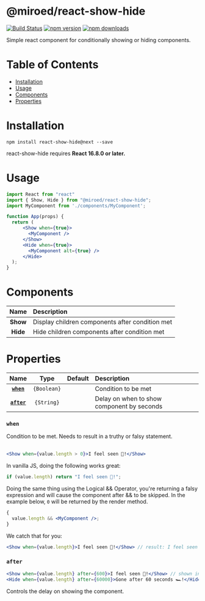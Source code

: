 # @miroed/react-show-hide

[![Build Status](https://img.shields.io/travis/miroed/react-show-hide/master.svg?style=flat)](https://travis-ci.org/miroed/react-show-hide)
[![npm version](https://img.shields.io/npm/v/react-show-hide.svg?style=flat)](https://www.npmjs.com/package/react-show-hide)
[![npm downloads](https://img.shields.io/npm/dm/react-show-hide.svg?style=flat)](https://www.npmjs.com/package/react-show-hide)

Simple react component for conditionally showing or hiding components.

# Table of Contents

- [Installation](#installation)
- [Usage](#usage)
- [Components](#components)
- [Properties](#properties)

# Installation

`npm install react-show-hide@next --save`

react-show-hide requires **React 16.8.0 or later.**

# Usage

```jsx
import React from "react"
import { Show, Hide } from "@miroed/react-show-hide";
import MyComponent from './components/MyComponent';

function App(props) {
  return (
      <Show when={true}>
        <MyComponent />
      </Show>
      <Hide when={true}>
        <MyComponent alt={true} />
      </Hide>
  );
}
```

# Components

|   Name   | Description                                     |
| :------: | :---------------------------------------------- |
| **Show** | Display children components after condition met |
| **Hide** | Hide children components after condition met    |

# Properties

|         Name          |    Type     | Default | Description                                |
| :-------------------: | :---------: | :-----: | :----------------------------------------- |
|  **[`when`](#when)**  | `{Boolean}` |         | Condition to be met                        |
| **[`after`](#after)** | `{String}`  |         | Delay on when to show component by seconds |

### `when`

Condition to be met. Needs to result in a truthy or falsy statement.<br /><br />

```jsx
<Show when={value.length > 0}>I feel seen 🙌!</Show>
```

In vanilla JS, doing the following works great:

```js
if (value.length) return "I feel seen 🙌!";
```

Doing the same thing using the Logical && Operator, you're returning a falsy
expression and will cause the component after && to be skipped. In the example
below, `0` will be returned by the render method.

```jsx
{
  value.length && <MyComponent />;
}
```

We catch that for you:

```jsx
<Show when={value.length}>I feel seen 🙌!</Show> // result: I feel seen 🙌!
```

### `after`

```jsx
<Show when={value.length} after={600}>I feel seen 🙌!</Show> // shown in 0.6s seconds after condition met
<Hide when={value.length} after={60000}>Gone after 60 seconds 🏎!</Hide> // gone in 60 seconds after condition met
```

Controls the delay on showing the component.
